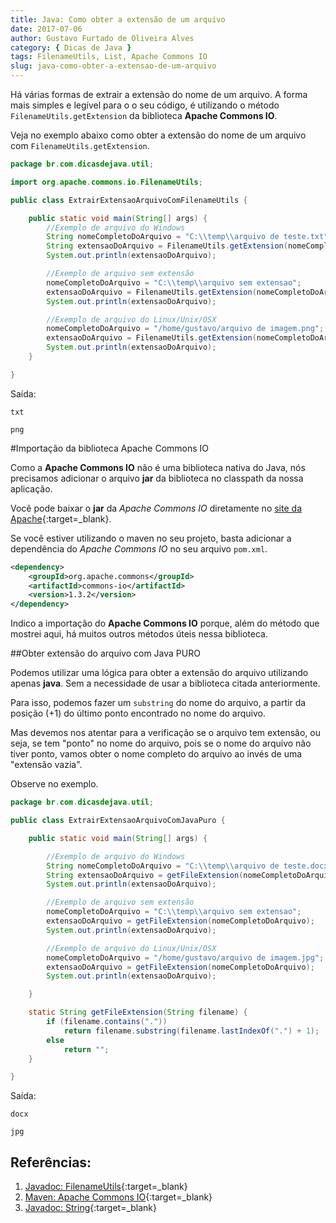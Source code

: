 ```yaml
---
title: Java: Como obter a extensão de um arquivo
date: 2017-07-06
author: Gustavo Furtado de Oliveira Alves
category: { Dicas de Java }
tags: FilenameUtils, List, Apache Commons IO
slug: java-como-obter-a-extensao-de-um-arquivo
---
```


Há várias formas de extrair a extensão do nome de um arquivo.
A forma mais simples e legível para o o seu código, é utilizando o método 
`FilenameUtils.getExtension` da biblioteca **Apache Commons IO**.

Veja no exemplo abaixo como obter a extensão do nome de um arquivo
com `FilenameUtils.getExtension`.

```java
package br.com.dicasdejava.util;

import org.apache.commons.io.FilenameUtils;

public class ExtrairExtensaoArquivoComFilenameUtils {

	public static void main(String[] args) {
		//Exemplo de arquivo do Windows
		String nomeCompletoDoArquivo = "C:\\temp\\arquivo de teste.txt";
		String extensaoDoArquivo = FilenameUtils.getExtension(nomeCompletoDoArquivo);
		System.out.println(extensaoDoArquivo);

		//Exemplo de arquivo sem extensão
		nomeCompletoDoArquivo = "C:\\temp\\arquivo sem extensao";
		extensaoDoArquivo = FilenameUtils.getExtension(nomeCompletoDoArquivo);
		System.out.println(extensaoDoArquivo);

		//Exemplo de arquivo do Linux/Unix/OSX
		nomeCompletoDoArquivo = "/home/gustavo/arquivo de imagem.png";
		extensaoDoArquivo = FilenameUtils.getExtension(nomeCompletoDoArquivo);
		System.out.println(extensaoDoArquivo);
	}

}
```

Saída:

```
txt

png
```

#Importação da biblioteca Apache Commons IO

Como a **Apache Commons IO** não é uma biblioteca nativa do Java,
nós precisamos adicionar o arquivo **jar** da biblioteca 
no classpath da nossa aplicação.

Você pode baixar o **jar** da _Apache Commons IO_ diretamente no 
[site da Apache](http://commons.apache.org/proper/commons-io/download_io.cgi){:target=\_blank}.

Se você estiver utilizando o maven no seu projeto,
basta adicionar a dependência do _Apache Commons IO_ no seu arquivo `pom.xml`.

```xml
<dependency>
    <groupId>org.apache.commons</groupId>
    <artifactId>commons-io</artifactId>
    <version>1.3.2</version>
</dependency>
```

Indico a importação do **Apache Commons IO** porque,
além do método que mostrei aqui, há muitos outros métodos úteis
nessa biblioteca.

##Obter extensão do arquivo com Java PURO

Podemos utilizar uma lógica para obter a extensão do arquivo
utilizando apenas **java**.
Sem a necessidade de usar a biblioteca citada anteriormente.

Para isso, podemos fazer um `substring` do nome do arquivo,
a partir da posição (+1) do último ponto encontrado no nome do arquivo.

Mas devemos nos atentar para a verificação se o arquivo tem extensão,
ou seja, se tem "ponto" no nome do arquivo,
pois se o nome do arquivo não tiver ponto,
vamos obter o nome completo do arquivo ao invés de uma "extensão vazia". 

Observe no exemplo.

```java
package br.com.dicasdejava.util;

public class ExtrairExtensaoArquivoComJavaPuro {

	public static void main(String[] args) {

		//Exemplo de arquivo do Windows
		String nomeCompletoDoArquivo = "C:\\temp\\arquivo de teste.docx";
		String extensaoDoArquivo = getFileExtension(nomeCompletoDoArquivo);
		System.out.println(extensaoDoArquivo);

		//Exemplo de arquivo sem extensão
		nomeCompletoDoArquivo = "C:\\temp\\arquivo sem extensao";
		extensaoDoArquivo = getFileExtension(nomeCompletoDoArquivo);
		System.out.println(extensaoDoArquivo);

		//Exemplo de arquivo do Linux/Unix/OSX
		nomeCompletoDoArquivo = "/home/gustavo/arquivo de imagem.jpg";
		extensaoDoArquivo = getFileExtension(nomeCompletoDoArquivo);
		System.out.println(extensaoDoArquivo);

	}

	static String getFileExtension(String filename) {
		if (filename.contains("."))
			return filename.substring(filename.lastIndexOf(".") + 1);
		else
			return "";
	}

}
```

Saída:

```
docx

jpg
```

## Referências:

1. [Javadoc: FilenameUtils](https://commons.apache.org/proper/commons-io/javadocs/api-release/index.html?org/apache/commons/io/package-summary.html){:target=\_blank}
2. [Maven: Apache Commons IO](https://mvnrepository.com/artifact/org.apache.commons/commons-io){:target=\_blank}
3. [Javadoc: String](https://docs.oracle.com/javase/7/docs/api/java/lang/String.html){:target=\_blank}
